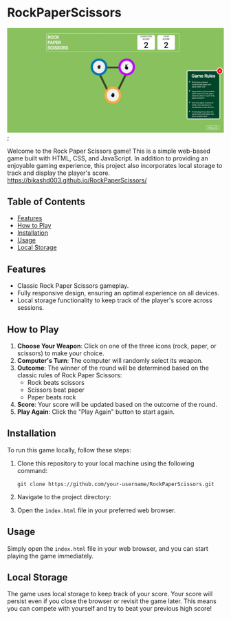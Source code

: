 # RockPaperScissors
![Alt text](interface.jpg);

Welcome to the Rock Paper Scissors game! This is a simple web-based game built with HTML, CSS, and JavaScript. In addition to providing an enjoyable gaming experience, this project also incorporates local storage to track and display the player's score.
https://bikashd003.github.io/RockPaperScissors/

## Table of Contents

- [Features](#features)
- [How to Play](#how-to-play)
- [Installation](#installation)
- [Usage](#usage)
- [Local Storage](#local-storage)

## Features

- Classic Rock Paper Scissors gameplay.
- Fully responsive design, ensuring an optimal experience on all devices.
- Local storage functionality to keep track of the player's score across sessions.



## How to Play

1. **Choose Your Weapon**: Click on one of the three icons (rock, paper, or scissors) to make your choice.
2. **Computer's Turn**: The computer will randomly select its weapon.
3. **Outcome**: The winner of the round will be determined based on the classic rules of Rock Paper Scissors:
   - Rock beats scissors
   - Scissors beat paper
   - Paper beats rock
4. **Score**: Your score will be updated based on the outcome of the round.
5. **Play Again**: Click the "Play Again" button to start again.

## Installation

To run this game locally, follow these steps:

1. Clone this repository to your local machine using the following command:

   ```
   git clone https://github.com/your-username/RockPaperScissors.git
   ```

2. Navigate to the project directory:

3. Open the `index.html` file in your preferred web browser.

## Usage

Simply open the `index.html` file in your web browser, and you can start playing the game immediately.

## Local Storage

The game uses local storage to keep track of your score. Your score will persist even if you close the browser or revisit the game later. This means you can compete with yourself and try to beat your previous high score!
